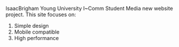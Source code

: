IsaacBrigham Young University I~Comm Student Media new website project.
This site focuses on:

1. Simple design
2. Mobile compatible
3. High performance